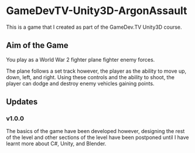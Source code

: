 # GameDevTV-Unity3D-ArgonAssault
This is a game that I created as part of the GameDev.TV Unity3D course.

## Aim of the Game
You play as a World War 2 fighter plane fighter enemy forces.

The plane follows a set track however, the player as the ability to move up, down, left, and right. Using these controls and the ability to shoot, the player can dodge and destroy enemy vehicles gaining points.

## Updates
### v1.0.0
The basics of the game have been developed however, designing the rest of the level and other sections of the level have been postponed until I have learnt more about C#, Unity, and Blender.
